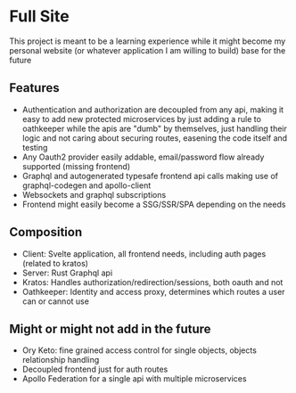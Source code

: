 # Full Site

This project is meant to be a learning experience while it might become my personal website (or whatever application I am willing to build) base for the future

## Features

- Authentication and authorization are decoupled from any api, making it easy to add new protected microservices by just adding a rule to oathkeeper while the apis are "dumb" by themselves, just handling their logic and not caring about securing routes, easening the code itself and testing
- Any Oauth2 provider easily addable, email/password flow already supported (missing frontend)
- Graphql and autogenerated typesafe frontend api calls making use of graphql-codegen and apollo-client
- Websockets and graphql subscriptions
- Frontend might easily become a SSG/SSR/SPA depending on the needs

## Composition

- Client: Svelte application, all frontend needs, including auth pages (related to kratos)
- Server: Rust Graphql api
- Kratos: Handles authorization/redirection/sessions, both oauth and not
- Oathkeeper: Identity and access proxy, determines which routes a user can or cannot use

## Might or might not add in the future

- Ory Keto: fine grained access control for single objects, objects relationship handling
- Decoupled frontend just for auth routes
- Apollo Federation for a single api with multiple microservices
